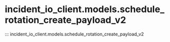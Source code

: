 # incident_io_client.models.schedule_rotation_create_payload_v2

::: incident_io_client.models.schedule_rotation_create_payload_v2